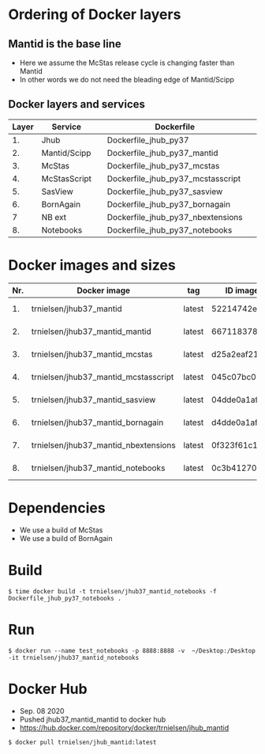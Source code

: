 # Ordering of Docker layers
## Mantid is the base line
* Here we assume the McStas release cycle is changing faster than Mantid
* In other words we do not need the bleading edge of Mantid/Scipp


## Docker layers and services
| Layer  | Service  |   | Dockerfile  |   | Docker image  |   |
|---|---|---|---|---|---|---|
| 1.  |  Jhub |   |  Dockerfile_jhub_py37 |   |  trnielsen/jhub37_mantid |   |
| 2.  | Mantid/Scipp  |   | Dockerfile_jhub_py37_mantid  |   |  trnielsen/jhub37_mantid_mantid |   |
| 3.  | McStas  |   | Dockerfile_jhub_py37_mcstas |   | trnielsen/jhub37_mantid_mcstas  |   |
| 4.  | McStasScript  |   |  Dockerfile_jhub_py37_mcstasscript |   |  trnielsen/jhub37_mantid_mcstasscript |   |
| 5.  | SasView  |   |  Dockerfile_jhub_py37_sasview |   | trnielsen/jhub37_mantid_sasview  |   |
| 6.  | BornAgain  |   |  Dockerfile_jhub_py37_bornagain |   | trnielsen/jhub37_mantid_bornagain  |   |
| 7  |  NB ext |   |  Dockerfile_jhub_py37_nbextensions |   |  trnielsen/jhub37_mantid_nbextensions |   |
| 8.  | Notebooks  |   |  Dockerfile_jhub_py37_notebooks |   | trnielsen/jhub37_mantid_notebooks  |   |

# Docker images and sizes
| Nr.  | Docker image  |  tag | ID image   |  CREATED | SIZE  |   |
|---|---|---|---|---|---|---|
| 1.  |  trnielsen/jhub37_mantid | latest   | 52214742e6b4  | 47 hours ago  | 671MB   |   |
| 2.  |  trnielsen/jhub37_mantid_mantid | latest   | 667118378d44 |  47 hours ago | 1.37GB  |   |
| 3.  |  trnielsen/jhub37_mantid_mcstas | latest   | d25a2eaf21ac  | 46 hours ago  | 4.2GB  |   |
| 4.  |  trnielsen/jhub37_mantid_mcstasscript | latest   | 045c07bc01a  | 46 hours ago |  4.21GB |   |
| 5.  |  trnielsen/jhub37_mantid_sasview | latest   | 04dde0a1af39  | 46 hours ago |  4.32GB |   |
| 6.  |  trnielsen/jhub37_mantid_bornagain | latest   | d4dde0a1af39  | 46 hours ago |  4.34GB |   |
| 7.  |  trnielsen/jhub37_mantid_nbextensions | latest   | 0f323f61c1cd  | 46 hours ago  | 4.37GB  |   |
| 8.  | trnielsen/jhub37_mantid_notebooks  | latest   | 0c3b41270de1  | 46 hours ago  | 4.67GB  |   |

# Dependencies 
* We use a build of McStas
* We use a build of BornAgain

# Build
```console
$ time docker build -t trnielsen/jhub37_mantid_notebooks -f Dockerfile_jhub_py37_notebooks .
```

# Run
```console
$ docker run --name test_notebooks -p 8888:8888 -v  ~/Desktop:/Desktop -it trnielsen/jhub37_mantid_notebooks
```

# Docker Hub
* Sep. 08 2020 
* Pushed jhub37_mantid_mantid to docker hub
* https://hub.docker.com/repository/docker/trnielsen/jhub_mantid

```console
$ docker pull trnielsen/jhub_mantid:latest
```

